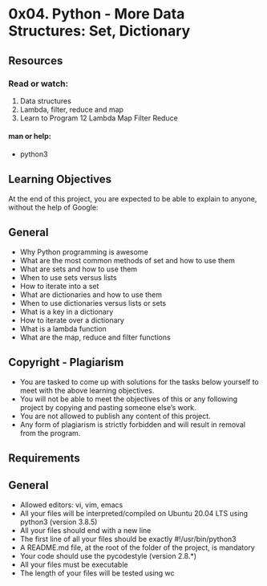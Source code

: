 # 0x04. Python - More Data Structures: Set, Dictionary

## Resources

### Read or watch:

1. Data structures
2. Lambda, filter, reduce and map
3. Learn to Program 12 Lambda Map Filter Reduce

#### man or help:

* python3

## Learning Objectives
At the end of this project, you are expected to be able to explain to anyone, without the help of Google:

## General

* Why Python programming is awesome
* What are the most common methods of set and how to use them
* What are sets and how to use them
* When to use sets versus lists
* How to iterate into a set
* What are dictionaries and how to use them
* When to use dictionaries versus lists or sets
* What is a key in a dictionary
* How to iterate over a dictionary
* What is a lambda function
* What are the map, reduce and filter functions

## Copyright - Plagiarism
* You are tasked to come up with solutions for the tasks below yourself to meet with the above learning objectives.
* You will not be able to meet the objectives of this or any following project by copying and pasting someone else’s work.
* You are not allowed to publish any content of this project.
* Any form of plagiarism is strictly forbidden and will result in removal from the program.

## Requirements

## General
* Allowed editors: vi, vim, emacs
* All your files will be interpreted/compiled on Ubuntu 20.04 LTS using python3 (version 3.8.5)
* All your files should end with a new line
* The first line of all your files should be exactly #!/usr/bin/python3
* A README.md file, at the root of the folder of the project, is mandatory
* Your code should use the pycodestyle (version 2.8.*)
* All your files must be executable
* The length of your files will be tested using wc
